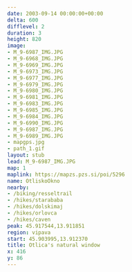 ```yaml
---
date: 2003-09-14 00:00:00+00:00
delta: 600
difflevel: 2
duration: 3
height: 820
image:
- M_9-6987_IMG.JPG
- M_9-6968_IMG.JPG
- M_9-6969_IMG.JPG
- M_9-6973_IMG.JPG
- M_9-6977_IMG.JPG
- M_9-6979_IMG.JPG
- M_9-6980_IMG.JPG
- M_9-6981_IMG.JPG
- M_9-6983_IMG.JPG
- M_9-6985_IMG.JPG
- M_9-6984_IMG.JPG
- M_9-6990_IMG.JPG
- M_9-6987_IMG.JPG
- M_9-6989_IMG.JPG
- mapgps.jpg
- path_1.gif
layout: stub
lead: M_9-6987_IMG.JPG
map: 1
maplink: https://mapzs.pzs.si/poi/5296
name: OtliskoOkno
nearby:
- /biking/resseltrail
- /hikes/starababa
- /hikes/dolskimaj
- /hikes/orlovca
- /hikes/caven
peak: 45.917544,13.911851
region: vipava
start: 45.903995,13.912370
title: Otlica's natural window
x: 416
y: 86
---
```

